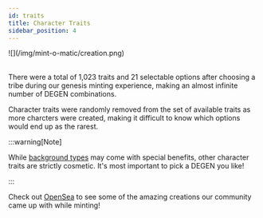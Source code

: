 ```yaml
---
id: traits
title: Character Traits
sidebar_position: 4
---
```


<div style={{ maxWidth: 650, margin: 'auto' }}>![](/img/mint-o-matic/creation.png)</div>
<br />

There were a total of 1,023 traits and 21 selectable options after choosing a tribe during our genesis minting experience, making an almost infinite number of DEGEN combinations.

Character traits were randomly removed from the set of available traits as more charcters were created, making it difficult to know which options would end up as the rarest.

:::warning[Note]

While [background types](./backgrounds) may come with special benefits, other character traits are strictly cosmetic. It's most important to pick a DEGEN you like!

:::

Check out [OpenSea](https://opensea.io/collection/niftydegen) to see some of the amazing creations our community came up with while minting!
